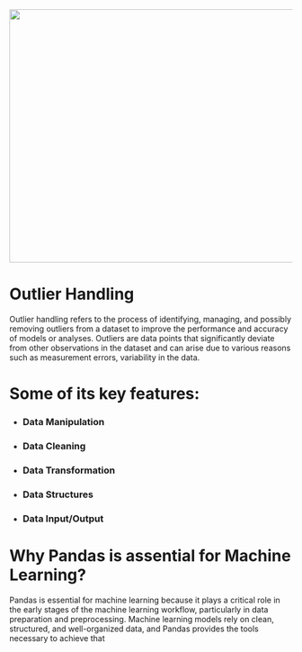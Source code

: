 <img style="margin-right: 30px " width="800" height="450" src="https://github.com/Tuhin4042/resource/blob/main/outlier.jpg">

# Outlier Handling 
Outlier handling refers to the process of identifying, managing, and possibly removing outliers from a dataset to improve the performance and accuracy of models or analyses. Outliers are data points that significantly deviate from other observations in the dataset and can arise due to various reasons such as measurement errors, variability in the data.
# Some of its key features:

- ### Data Manipulation
- ### Data Cleaning
- ### Data Transformation
- ### Data Structures
- ### Data Input/Output

# Why Pandas is assential for Machine Learning?
Pandas is essential for machine learning because it plays a critical role in the early stages of the machine learning workflow, particularly in data preparation and preprocessing. Machine learning models rely on clean, structured, and well-organized data, and Pandas provides the tools necessary to achieve that

